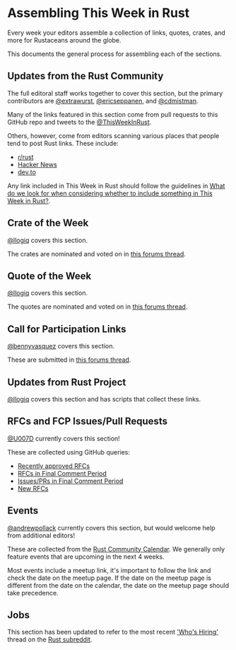 # Assembling This Week in Rust

Every week your editors assemble a collection of links, quotes, crates, and more for Rustaceans around the globe.

This documents the general process for assembling each of the sections.

## Updates from the Rust Community

The full editoral staff works together to cover this section, but the primary contributors are [@extrawurst](https://github.com/extrawurst), [@ericseppanen](https://github.com/ericseppanen), and [@cdmistman](https://github.com/cdmistman). 

Many of the links featured in this section come from pull requests to this GitHub repo and tweets to the [@ThisWeekInRust](https://twitter.com/ThisWeekInRust).

Others, however, come from editors scanning various places that people tend to post Rust links. These include:

* [r/rust](https://www.reddit.com/r/rust/)
* [Hacker News](https://news.ycombinator.com/)
* [dev.to](https://dev.to/)

Any link included in This Week in Rust should follow the guidelines in [What do we look for when considering whether to include something in This Week in Rust?](https://github.com/rust-lang/this-week-in-rust#what-do-we-look-for-when-considering-whether-to-include-something-in-this-week-in-rust).

## Crate of the Week

[@llogiq](https://github.com/llogiq) covers this section.

The crates are nominated and voted on in [this forums thread](https://users.rust-lang.org/t/crate-of-the-week/2704/784).

## Quote of the Week

[@llogiq](https://github.com/llogiq) covers this section.

The quotes are nominated and voted on in [this forums thread](https://users.rust-lang.org/t/twir-quote-of-the-week/328).

## Call for Participation Links

[@bennyvasquez](https://github.com/bennyvasquez) covers this section.

These are submitted in [this forums thread](https://users.rust-lang.org/t/twir-call-for-participation/4821).

## Updates from Rust Project

[@llogiq](https://github.com/llogiq) covers this section and has scripts that collect these links.

## RFCs and FCP Issues/Pull Requests

[@U007D](https://github.com/U007D) currently covers this section!

These are collected using GitHub queries:
* [Recently approved RFCs](https://github.com/rust-lang/rfcs/commits/master)
* [RFCs in Final Comment Period](https://github.com/rust-lang/rfcs/labels/final-comment-period)
* [Issues/PRs in Final Comment Period](https://github.com/rust-lang/rust/labels/final-comment-period)
* [New RFCs](https://github.com/rust-lang/rfcs/pulls)

## Events

[@andrewpollack](https://github.com/andrewpollack) currently covers this section, but would welcome help from additional editors!

These are collected from the [Rust Community Calendar](https://calendar.google.com/calendar/u/0/embed?src=apd9vmbc22egenmtu5l6c5jbfc@group.calendar.google.com). We generally only feature events that are upcoming in the next 4 weeks.

Most events include a meetup link, it's important to follow the link and check the date on the meetup page. If the date on the meetup page is different from the date on the calendar, the date on the meetup page should take precedence.

## Jobs

This section has been updated to refer to the most recent ['Who's Hiring'](https://www.reddit.com/r/rust/search/?q=who%27s%20hiring&restrict_sr=1&sr_nsfw=&include_over_18=1&sort=new) thread on the [Rust subreddit](https://www.reddit.com/r/rust/). 
